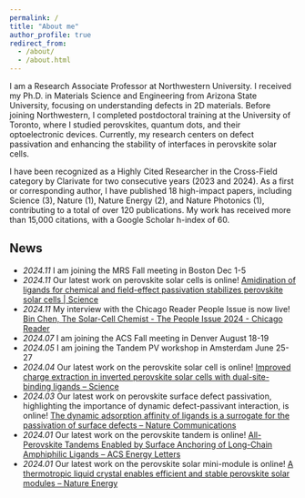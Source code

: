 ```yaml
---
permalink: /
title: "About me"
author_profile: true
redirect_from: 
  - /about/
  - /about.html
---
```


I am a Research Associate Professor at Northwestern University. I received my Ph.D. in Materials Science and Engineering from Arizona State University, focusing on understanding defects in 2D materials. Before joining Northwestern, I completed postdoctoral training at the University of Toronto, where I studied perovskites, quantum dots, and their optoelectronic devices. Currently, my research centers on defect passivation and enhancing the stability of interfaces in perovskite solar cells.

I have been recognized as a Highly Cited Researcher in the Cross-Field category by Clarivate for two consecutive years (2023 and 2024). As a first or corresponding author, I have published 18 high-impact papers, including Science (3), Nature (1), Nature Energy (2), and Nature Photonics (1), contributing to a total of over 120 publications. My work has received more than 15,000 citations, with a Google Scholar h-index of 60.

## News
* *2024.11* I am joining the MRS Fall meeting in Boston Dec 1-5
* *2024.11* Our latest work on perovskite solar cells is online! [Amidination of ligands for chemical and field-effect passivation stabilizes perovskite solar cells | Science](https://www.science.org/doi/10.1126/science.adr2091)
* *2024.11* My interview with the Chicago Reader People Issue is now live! [Bin Chen, The Solar-Cell Chemist - The People Issue 2024 - Chicago Reader](https://chicagoreader.com/city-life/people-issue/bin-chen/)
* *2024.07* I am joining the ACS Fall meeting in Denver August 18-19
* *2024.05* I am joining the Tandem PV workshop in Amsterdam June 25-27
* *2024.04* Our latest work on the perovskite solar cell is online! [Improved charge extraction in inverted perovskite solar cells with dual-site-binding ligands – Science](https://www.science.org/doi/10.1126/science.adm9474)
* *2024.03* Our latest work on perovskite surface defect passivation, highlighting the importance of dynamic defect-passivant interaction, is online! [The dynamic adsorption affinity of ligands is a surrogate for the passivation of surface defects  – Nature Communications](https://www.nature.com/articles/s41467-024-46368-8)
* *2024.01* Our latest work on the perovskite tandem is online!  [All-Perovskite Tandems Enabled by Surface Anchoring of Long-Chain Amphiphilic Ligands – ACS Energy Letters](https://pubs.acs.org/doi/full/10.1021/acsenergylett.3c02470)
* *2024.01* Our latest work on the perovskite solar mini-module is online! [A thermotropic liquid crystal enables efficient and stable perovskite solar modules – Nature Energy](https://www.nature.com/articles/s41560-023-01444-z)


<!--
<object data="/files/Bin_Chen_CV.pdf" width="1000" height="1000" type='application/pdf'></object>
-->